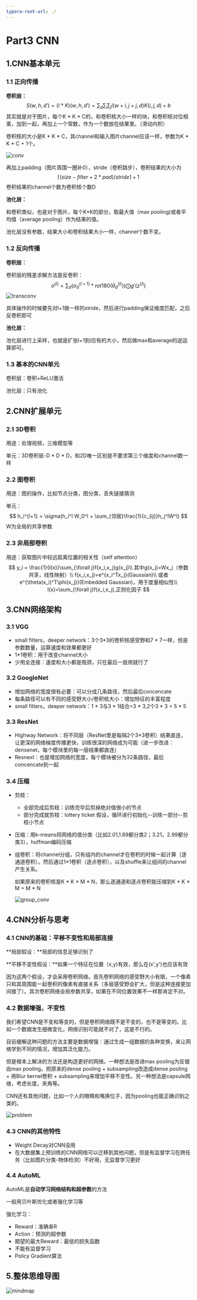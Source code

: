 ```yaml
---
typora-root-url: ./
---
```


# Part3 CNN

## 1.CNN基本单元

### 1.1 正向传播

**卷积层：**
$$
S(w,h,d')=(I*K)(w,h,d')=\sum_d\sum_i\sum_j I(w+i,j+j,d)K(i,j,d) + b
$$
其实就是对于图片，每个K * K * C的，和卷积核大小一样的块，和卷积核对位相乘，加到一起，再加上一个常数，作为一个数放在结果里。（滑动内积）

卷积核的大小是K * K * C，其channel和输入图片channel应该一样，参数为K * K * C + 1个。

![conv](/conv.png)

再加上padding（图片周围一圈补0），stride（卷积跳步），卷积结果的大小为
$$
\lceil(size - filter + 2*pad)/stride \rceil + 1
$$
卷积结果的channel个数为卷积核个数D

**池化层：**

和卷积类似，也是对于图片，每个K*K的部分，取最大值（max pooling)或者平均值（average pooling）作为结果的值。

池化层没有参数，结果大小和卷积结果大小一样，channel个数不变。

### 1.2 反向传播

**卷积层：**

卷积层的残差求解方法是反卷积：
$$
\sigma^{(l)} = \sum_d(\sigma_d^{(l+1)} * rot180(\theta_d^{(l)}))\bigodot g'(z^{(l)})
$$
![transconv](/transconv.png)

具体操作的时候要先对l+1做一样的stride，然后进行padding保证维度匹配，之后反卷积即可

**池化层：**

池化层进行上采样，也就是扩张l+1到l应有的大小，然后做max和average的逆运算即可。

### 1.3 基本的CNN单元

卷积层：卷积+ReLU激活

池化层：只有池化

## 2.CNN扩展单元

### 2.1 3D卷积

用途：处理视频，三维模型等

单元：3D卷积层-D * D * D，和2D唯一区别是不要求第三个维度和channel数一样

### 2.2 图卷积

用途：图的操作，比如节点分类，图分类，丢失链接猜测

单元：
$$
h_i^{l+1} = \sigma(h_i^l W_0^l + \sum_{邻居}\frac{1}{c_{ij}}h_j^lW^l)
$$
W为全局的共享参数

### 2.3 非局部卷积

用途：获取图片中较远距离位置的相关性（self attention）
$$
y_i = \frac{1}{l(x)}\sum_{\forall j}f(x_i,x_j)g(x_j)\\
其中g(x_j)=Wx_j（参数共享，线性映射）\\
f(x_i,x_j)=e^{x_i^Tx_j}(Gaussian)\\
或者e^{\theta(x_i)^T\phi(x_j)}(Embedded Gaussian)，用于度量相似性\\
l(x)=\sum_{\forall j}f(x_i,x_j),正则化因子
$$

## 3.CNN网络架构

### 3.1 VGG

- small filters，deeper network：3个3*3的卷积核感受野和7 * 7一样，但是参数数量，运算速度和效果都更好
- 1*1卷积：用于改变channel大小
- 少用全连接：速度和大小都是瓶颈，只在最后一层用就行了

### 3.2 GoogleNet

- 增加网络的宽度很有必要：可以分成几条路径，然后最后concencate
- 每条路径可以有不同的感受野大小/卷积核大小：增加特征的丰富程度
- small filters，deeper network：1 * 3与3 * 1结合=3 * 3,2个3 * 3 = 5 * 5 

### 3.3 ResNet

- Highway Network：将不同层（ResNet里是每隔2个3*3卷积）结果直连，让更深的网络梯度传播更快，训练很深的网络成为可能（进一步改进：densenet，每个模块里的每一层结果都直连）
- Resnext：也是增加网络的宽度，每个模块被分为32条路径，最后concencate到一起

### 3.4 压缩

- 剪枝：

  - 全部完成后剪枝：训练完毕后剪掉绝对值很小的节点
  - 部分完成就剪枝：lottery ticket 假设，循环进行初始化--训练一部分--剪枝小节点

- 压缩：用k-means将网络的值分类（比如2.01,1.89都分类2；3.21，2.99都分类3），huffman编码压缩

- 组卷积：将channel分组，只有组内的channel才在卷积的时候一起计算（逐通道卷积）。然后通过1*1卷积（逐点卷积），以及shuffle来让组间的channel产生关系。

  如果原来的卷积核是K * K * M * N，那么逐通道和逐点卷积能压缩到K * K * M + M * N

  ![group_conv](/group_conv.png)

## 4.CNN分析与思考

### 4.1 CNN的基础：平移不变性和局部连接

**局部假设：**局部的信息足够识别了

**平移不变性假设：**如果一个特征在位置（x,y)有效，那么在(x',y')也应该有效

因为这两个假设，才会采用卷积网络。首先卷积网络的感受野大小有限，一个像素只和其周围能一起卷积的像素有直接关系（多层感受野会扩大，但是这种连接更加间接了）。其次卷积网络全局参数共享，如果在不同位置效果不一样那肯定不对。

### 4.2 数据增强，不变性

我们希望CNN是不变和等变的，但是卷积网络既不是不变的，也不是等变的。比如一个数据发生细微变化，网络识别可能就不对了，这是不行的。

目前缓解这种问题的方法主要是数据增强：通过生成一组数据的各种变换，来让网络学到不同的情况，增加其泛化能力。

但是根本上解决的方法还是构造更好的网络。一种想法是改进max pooling为反锯齿max pooling。把原来的dense pooling + subsampling改造成dense pooling + 用Blur kernel卷积 + subsampling来增加平移不变性。另一种想法是capsule网络，考虑长度，夹角等。

CNN还有其他问题，比如一个人的眼睛和嘴换位子，因为pooling也能正确识别之类的。

![problem](/problem.png)

### 4.3 CNN的其他特性

- Weight Decay对CNN没用
- 在大数据集上预训练的CNN网络可以迁移到其他问题，但是有监督学习在跨任务（比如图片分类-物体检测）不好用，无监督学习更好

### 4.4 AutoML

AutoML是**自动学习网络结构和超参数**的方法

一般用贝叶斯优化或者强化学习等

强化学习：

- Reward：准确率R
- Action：预测的超参数
- 期望的最大Reward：最低的损失函数
- 不能有监督学习
- Policy Gradient算法

## 5.整体思维导图

![mindmap](/mindmap.jpg)